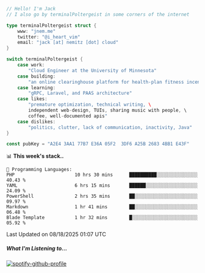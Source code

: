 ```go
// Hello! I'm Jack
// I also go by terminalPoltergeist in some corners of the internet

type terminalPoltergeist struct {
    www: "jnem.me"
    twitter: "@i_heart_vim"
    email: "jack [at] nemitz [dot] cloud"
}

switch terminalPoltergeist {
    case work:
        "Cloud Engineer at the University of Minnesota"
    case building:
        "an online clearinghouse platform for health-plan fitness incentive programs"
    case learning:
        "gRPC, Laravel, and PAAS architecture"
    case likes:
        "premature optimization, technical writing, \
        independent web-design, TUIs, sharing music with people, \
        coffee, well-documented apis"
    case dislikes:
        "politics, clutter, lack of communication, inactivity, Java"
}

const pubKey = "A2E4 3AA1 77B7 E36A 05F2  3DF6 A25B 2683 4BB1 E43F"
```

<!--START_SECTION:waka-->
📊 **This week's stack..** 

```text
💬 Programming Languages: 
PHP                      10 hrs 30 mins      ██████████░░░░░░░░░░░░░░░   40.43 % 
YAML                     6 hrs 15 mins       ██████░░░░░░░░░░░░░░░░░░░   24.09 % 
PowerShell               2 hrs 35 mins       ██░░░░░░░░░░░░░░░░░░░░░░░   09.97 % 
Markdown                 1 hr 41 mins        ██░░░░░░░░░░░░░░░░░░░░░░░   06.48 % 
Blade Template           1 hr 32 mins        █░░░░░░░░░░░░░░░░░░░░░░░░   05.92 % 
```


 Last Updated on 08/18/2025 01:07 UTC
<!--END_SECTION:waka-->

##### What I'm Listening to...

[![spotify-github-profile](https://jnem.me/listening-item?maxAge=2592000)](https://jnem.me/listening)
